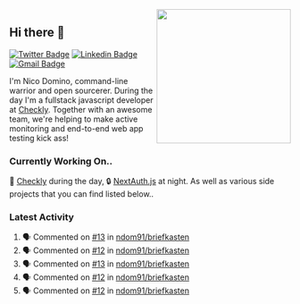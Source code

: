 <img align="right" src="https://user-images.githubusercontent.com/7415984/172472491-91b16eac-fa22-4ecf-92df-d687139fd1f9.gif" width="240" />

## Hi there 👋

[![Twitter Badge](https://img.shields.io/badge/-@ndom91-1ca0f1?style=flat-square&labelColor=1ca0f1&logo=twitter&logoColor=white&link=https://twitter.com/ndom91)](https://twitter.com/ndom91) [![Linkedin Badge](https://img.shields.io/badge/-ndom91-blue?style=flat-square&logo=Linkedin&logoColor=white&link=https://www.linkedin.com/in/ndom91/)](https://www.linkedin.com/in/ndom91/) [![Gmail Badge](https://img.shields.io/badge/-yo@ndo.dev-c14438?style=flat-square&logo=mail.ru&logoColor=white&link=mailto:yo@ndo.dev)](mailto:yo@ndo.dev)

I'm Nico Domino, command-line warrior and open sourcerer. During the day I'm a fullstack javascript developer at [Checkly](https://checklyhq.com). Together with an awesome team, we're helping to make active monitoring and end-to-end web app testing kick ass!

### Currently Working On..

🦝 [Checkly](https://checklyhq.com) during the day, 🔒 [NextAuth.js](https://github.com/nextauthjs/next-auth) at night. As well as various side projects that you can find listed below..

<!--START_SECTION_PROFILE_VIEWS:readme-info-->
<!--END_SECTION_PROFILE_VIEWS:readme-info-->

<!--START_SECTION_DAILY_COMMIT:readme-info-->
<!--END_SECTION_DAILY_COMMIT:readme-info-->

<!--START_SECTION_WEEKLY_COMMIT:readme-info-->
<!--END_SECTION_WEEKLY_COMMIT:readme-info-->

### Latest Activity

<!--START_SECTION:activity-->
1. 🗣 Commented on [#13](https://github.com/ndom91/briefkasten/issues/13) in [ndom91/briefkasten](https://github.com/ndom91/briefkasten)
2. 🗣 Commented on [#12](https://github.com/ndom91/briefkasten/issues/12) in [ndom91/briefkasten](https://github.com/ndom91/briefkasten)
3. 🗣 Commented on [#13](https://github.com/ndom91/briefkasten/issues/13) in [ndom91/briefkasten](https://github.com/ndom91/briefkasten)
4. 🗣 Commented on [#12](https://github.com/ndom91/briefkasten/issues/12) in [ndom91/briefkasten](https://github.com/ndom91/briefkasten)
5. 🗣 Commented on [#12](https://github.com/ndom91/briefkasten/issues/12) in [ndom91/briefkasten](https://github.com/ndom91/briefkasten)
<!--END_SECTION:activity-->
